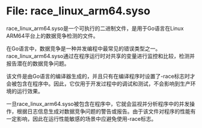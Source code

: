 # File: race_linux_arm64.syso

race_linux_arm64.syso是一个可执行的二进制文件，是用于Go语言在Linux ARM64平台上的数据竞争检测的文件。

在Go语言中，数据竞争是一种并发编程中最常见的错误类型之一。race_linux_arm64.syso通过在程序运行时对共享的变量进行监控和比较，检测并报告潜在的数据竞争问题。

该文件是由Go语言的编译器生成的，并且只有在编译程序时设置了-race标志时才会被包含在程序中。因此，它仅用于开发过程中的调试和测试，不会影响到生产环境的运行效果。

一旦race_linux_arm64.syso被包含在程序中，它就会监视并分析程序中的并发操作，根据日志信息生成对数据竞争问题的警告或报告。由于该文件对程序的性能有一定影响，因此在运行性能敏感的场景中应避免使用-race标志。

